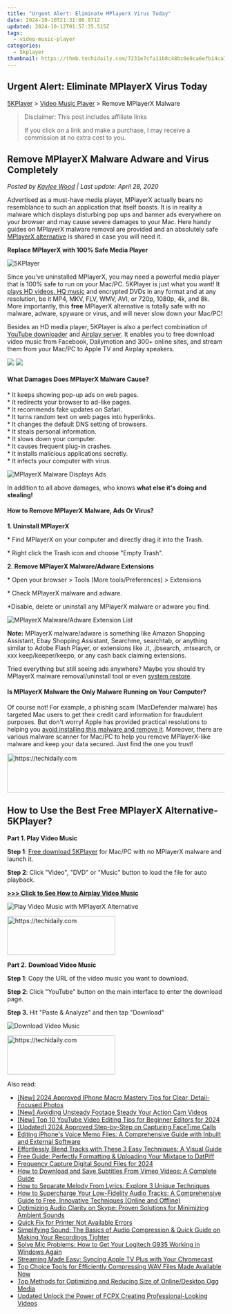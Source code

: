```yaml
---
title: "Urgent Alert: Eliminate MPlayerX Virus Today"
date: 2024-10-10T21:31:00.971Z
updated: 2024-10-12T01:57:35.515Z
tags:
  - video-music-player
categories:
  - 5kplayer
thumbnail: https://thmb.techidaily.com/7231e7cfa11b8c48bc0e8ca6efb14ca7e0a26276b7faf838f32af6539b7e71cf.jpg
---
```


## Urgent Alert: Eliminate MPlayerX Virus Today

[5KPlayer](https://tools.techidaily.com/5kplayer/products/) \> [Video Music Player](https://tools.techidaily.com/5kplayer/video-music-player/) \> Remove MPlayerX Malware

>  Disclaimer: This post includes affiliate links
>
>  If you click on a link and make a purchase, I may receive a commission at no extra cost to you.
>

## Remove MPlayerX Malware Adware and Virus Completely

 _Posted by [Kaylee Wood](https://www.quora.com/profile/Amanda-Hu-21) | Last update: April 28, 2020_

Advertised as a must-have media player, MPlayerX actually bears no resemblance to such an application that itself boasts. It is in reality a malware which displays disturbing pop ups and banner ads everywhere on your browser and may cause severe damages to your Mac. Here handy guides on MPlayerX malware removal are provided and an absolutely safe [MPlayerX alternative](https://tools.techidaily.com/5kplayer/products/) is shared in case you will need it.

**Replace MPlayerX with 100% Safe Media Player**

![5KPlayer](https://www.5kplayer.com/video-music-player/img/5kplayer-icon-1202.png) 

Since you've uninstalled MPlayerX, you may need a powerful media player that is 100% safe to run on your Mac/PC. 5KPlayer is just what you want! It [plays HD videos, HQ music](https://tools.techidaily.com/5kplayer/video-music-player/) and encrypted DVDs in any format and at any resolution, be it MP4, MKV, FLV, WMV, AVI, or 720p, 1080p, 4k, and 8k. More importantly, this **free** MPlayerX alternative is totally safe with no malware, adware, spyware or virus, and will never slow down your Mac/PC!

Besides an HD media player, 5KPlayer is also a perfect combination of [YouTube downloader](https://tools.techidaily.com/5kplayer/youtube-download/) and [Airplay server](https://tools.techidaily.com/5kplayer/airplay/). It enables you to free download video music from Facebook, Dailymotion and 300+ online sites, and stream them from your Mac/PC to Apple TV and Airplay speakers.

[![](https://www.5kplayer.com/video-music-player/../button/freedownbackwin.png)](https://tools.techidaily.com/5kplayer/products/) [![](https://www.5kplayer.com/video-music-player/../button/freedownbackmac.png)](https://tools.techidaily.com/5kplayer/products/) 

####   **What Damages Does MPlayerX Malware Cause?**

\* It keeps showing pop-up ads on web pages.   
 \* It redirects your browser to ad-like pages.   
 \* It recommends fake updates on Safari.  
 \* It turns random text on web pages into hyperlinks.   
 \* It changes the default DNS setting of browsers.  
 \* It steals personal information.  
 \* It slows down your computer.   
 \* It causes frequent plug-in crashes.  
 \* It installs malicious applications secretly.  
 \* It infects your computer with virus.

![MPlayerX Malware Displays Ads](https://www.5kplayer.com/video-music-player/img/mplayerx-malware-0126.jpg) 

In addition to all above damages, who knows **what else it's doing and stealing!**

#### **How to Remove MPlayerX Malware, Ads Or Virus?**

 **1\. Uninstall MPlayerX** 

\* Find MPlayerX on your computer and directly drag it into the Trash.

\* Right click the Trash icon and choose "Empty Trash".

**2\. Remove MPlayerX Malware/Adware Extensions**

\* Open your browser > Tools (More tools/Preferences) > Extensions

\* Check MPlayerX malware and adware.

\*Disable, delete or uninstall any MPlayerX malware or adware you find.

![MPlayerX Malware/Adware Extension List](https://www.5kplayer.com/video-music-player/img/mplayerx-malware-extention-list-0126.jpg) 

**Note:** MPlayerX malware/adware is something like Amazon Shopping Assistant, Ebay Shopping Assistant, Searchme, searchtab, or anything similar to Adobe Flash Player, or extensions like .it, .jbsearch, .mtsearch, or xxx keep/keeper/keepo, or any cash back claiming extensions. 

Tried everything but still seeing ads anywhere? Maybe you should try MPlayerX malware removal/uninstall tool or even [system restore](https://support.apple.com/kb/PH18848?locale=en%5FUS). 

#### **Is MPlayerX Malware the Only Malware Running on Your Computer?**

Of course not! For example, a phishing scam (MacDefender malware) has targeted Mac users to get their credit card information for fraudulent purposes. But don't worry! Apple has provided practical resolutions to helping you [avoid installing this malware and remove it](https://support.apple.com/en-us/HT202325). Moreover, there are various malware scanner for Mac/PC to help you remove MPlayerX-like malware and keep your data secured. Just find the one you trust!

<!-- affiliate ads begin -->
<a href="https://appsumo.8odi.net/c/5597632/2075476/7443" target="_top" id="2075476">
  <img src="//a.impactradius-go.com/display-ad/7443-2075476" border="0" alt="https://techidaily.com" width="728" height="90"/>
</a>
<img height="0" width="0" src="https://appsumo.8odi.net/i/5597632/2075476/7443" style="position:absolute;visibility:hidden;" border="0" />
<!-- affiliate ads end -->

## How to Use the Best Free MPlayerX Alternative-5KPlayer?

**Part 1\. Play Video Music**

**Step 1**: [Free download 5KPlayer](https://tools.techidaily.com/5kplayer/products/) for Mac/PC with no MPlayerX malware and launch it. 

**Step 2**: Click "Video", "DVD" or "Music" button to load the file for auto playback.

[**\>>> Click to See How to Airplay Video Music**](https://tools.techidaily.com/5kplayer/airplay/)

![Play Video Music with MPlayerX Alternative](https://www.5kplayer.com/video-music-player/img/youtube-0119-01.png) 

<!-- affiliate ads begin -->
<a href="https://bluettius.sjv.io/c/5597632/2139120/17108" target="_top" id="2139120">
  <img src="//a.impactradius-go.com/display-ad/17108-2139120" border="0" alt="https://techidaily.com" width="250" height="90"/>
</a>
<img height="0" width="0" src="https://bluettius.sjv.io/i/5597632/2139120/17108" style="position:absolute;visibility:hidden;" border="0" />
<!-- affiliate ads end -->

 **Part 2.** **Download Video Music** 

**Step 1**: Copy the URL of the video music you want to download.

**Step 2**: Click "YouTube" button on the main interface to enter the download page.

**Step 3.** Hit "Paste & Analyze" and then tap "Download"

![Download Video Music](https://www.5kplayer.com/video-music-player/../youtube-download/img/5k-bitch-im-madonna-zjy-0716002.jpg)

<!-- affiliate ads begin -->
<a href="https://bluettius.sjv.io/c/5597632/2139107/17108" target="_top" id="2139107">
  <img src="//a.impactradius-go.com/display-ad/17108-2139107" border="0" alt="https://techidaily.com" width="250" height="90"/>
</a>
<img height="0" width="0" src="https://bluettius.sjv.io/i/5597632/2139107/17108" style="position:absolute;visibility:hidden;" border="0" />
<!-- affiliate ads end -->

<ins class="adsbygoogle"
     style="display:block"
     data-ad-format="autorelaxed"
     data-ad-client="ca-pub-7571918770474297"
     data-ad-slot="1223367746"></ins>

<ins class="adsbygoogle"
     style="display:block"
     data-ad-client="ca-pub-7571918770474297"
     data-ad-slot="8358498916"
     data-ad-format="auto"
     data-full-width-responsive="true"></ins>

<span class="atpl-alsoreadstyle">Also read:</span>
<div><ul>
<li><a href="https://fox-glue.techidaily.com/new-2024-approved-iphone-macro-mastery-tips-for-clear-detail-focused-photos/"><u>[New] 2024 Approved IPhone Macro Mastery Tips for Clear, Detail-Focused Photos</u></a></li>
<li><a href="https://extra-information.techidaily.com/new-avoiding-unsteady-footage-steady-your-action-cam-videos/"><u>[New] Avoiding Unsteady Footage Steady Your Action Cam Videos</u></a></li>
<li><a href="https://youtube-docs.techidaily.com/op-10-youtube-video-editing-tips-for-beginner-editors-for-2024/"><u>[New] Top 10 YouTube Video Editing Tips for Beginner Editors for 2024</u></a></li>
<li><a href="https://video-screen-grab.techidaily.com/updated-2024-approved-step-by-step-on-capturing-facetime-calls/"><u>[Updated] 2024 Approved Step-by-Step on Capturing FaceTime Calls</u></a></li>
<li><a href="https://media-tips.techidaily.com/editing-iphones-voice-memo-files-a-comprehensive-guide-with-inbuilt-and-external-software/"><u>Editing iPhone's Voice Memo Files: A Comprehensive Guide with Inbuilt and External Software</u></a></li>
<li><a href="https://media-tips.techidaily.com/effortlessly-blend-tracks-with-these-3-easy-techniques-a-visual-guide/"><u>Effortlessly Blend Tracks with These 3 Easy Techniques: A Visual Guide</u></a></li>
<li><a href="https://media-tips.techidaily.com/free-guide-perfectly-formatting-and-uploading-your-mixtape-to-datpiff/"><u>Free Guide: Perfectly Formatting & Uploading Your Mixtape to DatPiff</u></a></li>
<li><a href="https://desktop-recording.techidaily.com/frequency-capture-digital-sound-files-for-2024/"><u>Frequency Capture Digital Sound Files for 2024</u></a></li>
<li><a href="https://some-knowledge.techidaily.com/how-to-download-and-save-subtitles-from-vimeo-videos-a-complete-guide/"><u>How to Download and Save Subtitles From Vimeo Videos: A Complete Guide</u></a></li>
<li><a href="https://media-tips.techidaily.com/how-to-separate-melody-from-lyrics-explore-3-unique-techniques/"><u>How to Separate Melody From Lyrics: Explore 3 Unique Techniques</u></a></li>
<li><a href="https://media-tips.techidaily.com/how-to-supercharge-your-low-fidelity-audio-tracks-a-comprehensive-guide-to-free-innovative-techniques-online-and-offline/"><u>How to Supercharge Your Low-Fidelity Audio Tracks: A Comprehensive Guide to Free, Innovative Techniques (Online and Offline)</u></a></li>
<li><a href="https://media-tips.techidaily.com/optimizing-audio-clarity-on-skype-proven-solutions-for-minimizing-ambient-sounds/"><u>Optimizing Audio Clarity on Skype: Proven Solutions for Minimizing Ambient Sounds</u></a></li>
<li><a href="https://windows11.techidaily.com/quick-fix-for-printer-not-available-errors/"><u>Quick Fix for Printer Not Available Errors</u></a></li>
<li><a href="https://media-tips.techidaily.com/simplifying-sound-the-basics-of-audio-compression-and-quick-guide-on-making-your-recordings-tighter/"><u>Simplifying Sound: The Basics of Audio Compression & Quick Guide on Making Your Recordings Tighter</u></a></li>
<li><a href="https://sound-issues.techidaily.com/solve-mic-problems-how-to-get-your-logitech-g935-working-in-windows-again/"><u>Solve Mic Problems: How to Get Your Logitech G935 Working in Windows Again</u></a></li>
<li><a href="https://techtrends.techidaily.com/streaming-made-easy-syncing-apple-tv-plus-with-your-chromecast/"><u>Streaming Made Easy: Syncing Apple TV Plus with Your Chromecast</u></a></li>
<li><a href="https://media-tips.techidaily.com/top-choice-tools-for-efficiently-compressing-wav-files-made-available-now/"><u>Top Choice Tools for Efficiently Compressing WAV Files Made Available Now</u></a></li>
<li><a href="https://media-tips.techidaily.com/top-methods-for-optimizing-and-reducing-size-of-onlinedesktop-ogg-media/"><u>Top Methods for Optimizing and Reducing Size of Online/Desktop Ogg Media</u></a></li>
<li><a href="https://ai-driven-video-production.techidaily.com/updated-unlock-the-power-of-fcpx-creating-professional-looking-videos/"><u>Updated Unlock the Power of FCPX Creating Professional-Looking Videos</u></a></li>
</ul></div>

